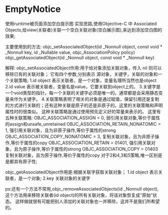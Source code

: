 # EmptyNotice
使用runtime被页面添加空白提示图
实现思路,使用Objective-C 中 Associated Objects,给view(关联者)关联一个空白关联对象(空白展示图),来达到添加空白图的效果;

主要使用到的方法:
objc_setAssociatedObject(id _Nonnull object, const void * _Nonnull key, id _Nullable value, objc_AssociationPolicy policy)
objc_getAssociatedObject(id _Nonnull object, const void * _Nonnull key)

解释:
objc_setAssociatedObject作用:用于给对象添加关联对象，传入 nil 则可以移除已有的关联对象；
它有四个参数,分别表示 源对象，关键字，关联的对象和一个关联策略;
1.id object 表示关联者，是一个对象，变量名理所当然也是object
2.id value 表示被关联者，变量名是value，它要关联到object上的。
3.关键字是一个void类型的指针。每一个关联的关键字必须是唯一的。通常都是会采用静态变量来作为关键字。
4.关联策略表明了相关的对象是通过赋值，保留引用还是复制的方式进行关联的；还有这种关联是原子的还是非原子的。这里的关联策略和声明属性时的很类似。
这种关联策略是通过使用预先定义好的常量来表示的。
这里有五种关联策略:
OBJC_ASSOCIATION_ASSIGN = 0,              弱引用关联对象,等价于属性的assign和unsafe_unretained
OBJC_ASSOCIATION_RETAIN_NONATOMIC = 1,    强引用关联对象，且为非原子操作,等价于属性的strong
OBJC_ASSOCIATION_COPY_NONATOMIC = 3,      复制关联对象，且为非原子操作,等价于属性的copy
OBJC_ASSOCIATION_RETAIN = 01401,          强引用关联对象，且为原子操作,等价于属性的strong
OBJC_ASSOCIATION_COPY = 01403             复制关联对象，且为原子操作,等价于属性的copy
对于2和4,3和5策略,唯一区别是是都具有原子性;

objc_getAssociatedObject作用是:根据关联字获取关联对象；
1.id object 表示关联者，是一个对象;
2.key 关联对象的关键字

ps:还有一个方法不常用,objc_removeAssociatedObjects(id _Nonnull object),这个方法用来移除关联者(id object)的所有关联对象，将该对象恢复成“原始”状态。
这样做就很有可能把别人添加的关联对象也一并移除，这并不是我们所希望的。

